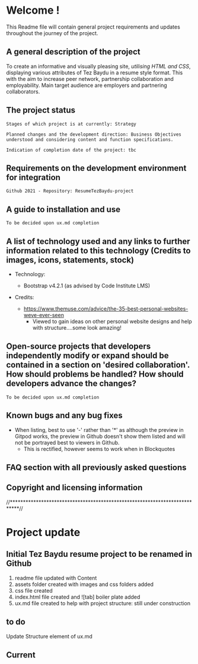 # Welcome !

This Readme file will contain general project requirements and updates throughout the journey of the project.

## A general description of the project
To create an informative and visually pleasing site, *utilising HTML and CSS*, displaying various attributes of Tez Baydu in a resume style format.
This with the aim to increase peer network, partnership collaboration and employability.
Main target audience are employers and partnering collaborators.

## The project status
    Stages of which project is at currently: Strategy

    Planned changes and the development direction: Business Objectives understood and considering content and function specifications.

    Indication of completion date of the project: tbc

## Requirements on the development environment for integration
    Github 2021 - Repository: ResumeTezBaydu-project
    
## A guide to installation and use
    To be decided upon ux.md completion

## A list of technology used and any links to further information related to this technology (Credits to images, icons, statements, stock)
- Technology:
    - Bootstrap v4.2.1 (as advised by Code Institute LMS)

- Credits: 
    - https://www.themuse.com/advice/the-35-best-personal-websites-weve-ever-seen
        - Viewed to gain ideas on other personal website designs and help with structure....some look amazing!

## Open-source projects that developers independently modify or expand should be contained in a section on 'desired collaboration'. How should problems be handled? How should developers advance the changes?
    To be decided upon ux.md completion

## Known bugs and any bug fixes
 - When listing, best to use '-' rather than '*' as although the preview in Gitpod works, the preview in Github doesn't show them listed and will not be portrayed best to viewers in Github.
    - This is rectified, however seems to work when in Blockquotes

## FAQ section with all previously asked questions
## Copyright and licensing information

//***************************************************************************//

# Project update #

## Initial Tez Baydu resume project to be renamed in Github ## 
1. readme file updated with Content
2. assets folder created with images and css folders added
3. css file created
4. index.html file created and ![tab] boiler plate added
5. ux.md file created to help with project structure: still under construction

## to do ##
Update Structure element of ux.md

## Current ##




